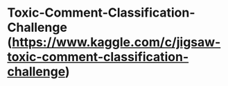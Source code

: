 # Toxic-Comment-Classification-Challenge (https://www.kaggle.com/c/jigsaw-toxic-comment-classification-challenge)
